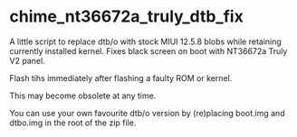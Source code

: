 # chime_nt36672a_truly_dtb_fix

A little script to replace dtb/o with stock MIUI 12.5.8 blobs while retaining currently installed kernel. Fixes black screen on boot with NT36672a Truly V2 panel.

Flash tihs immediately after flashing a faulty ROM or kernel.

This may become obsolete at any time.

You can use your own favourite dtb/o version by (re)placing boot.img and dtbo.img in the root of the zip file. 
